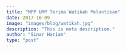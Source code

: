 ```yaml
---
title: "MPP UMP Terima Watikah Pelantikan"
date: 2017-10-09
image: "images/blog/watikah.jpg"
description: "This is meta description."
author: "Sinar Harian"
type: "post"
---
```


